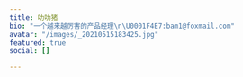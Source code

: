 ```yaml
---
title: 叻叻猪
bio: "一个越来越厉害的产品经理\n\U0001F4E7:bam1@foxmail.com"
avatar: "/images/_20210515183425.jpg"
featured: true
social: []

---
```

